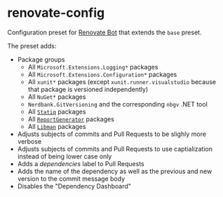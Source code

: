 # renovate-config

Configuration preset for [Renovate Bot](https://docs.renovatebot.com/config-presets/) that extends the `base` preset.

The preset adds:

- Package groups
   - All `Microsoft.Extensions.Logging*` packages
   - All `Microsoft.Extensions.Configuration*` packages 
   - All `xunit*` packages (except `xunit.runner.visualstudio` because that package is versioned independently)
   - All `NuGet*` packages
   - `Nerdbank.GitVersioning` and the corresponding `nbgv` .NET tool
   - All [`Statiq`](https://www.statiq.dev/) packages
   - All [`ReportGenerator`](https://github.com/danielpalme/ReportGenerator) packages 
   - All [`Libman`](https://docs.microsoft.com/en-us/aspnet/core/client-side/libman) packages
- Adjusts subjects of commits and Pull Requests to be slighly more verbose
- Adjusts subjects of commits and Pull Requests to use captialization instead of being lower case only
- Adds a *dependencies* label to Pull Requests
- Adds the name of the dependency as well as the previous and new version to the commit message body
- Disables the "Dependency Dashboard"
